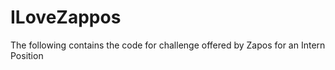 # ILoveZappos
The following contains the code for challenge offered by Zapos for an Intern Position
